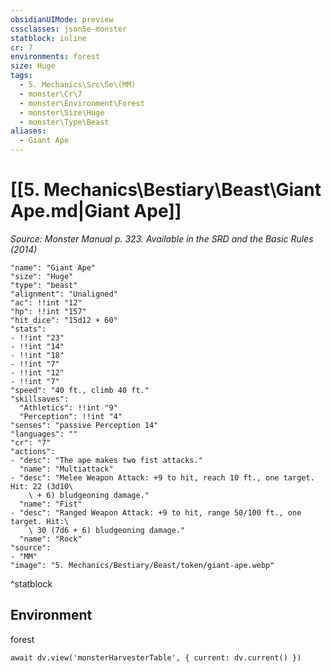 ```yaml
---
obsidianUIMode: preview
cssclasses: json5e-monster
statblock: inline
cr: 7
environments: forest
size: Huge
tags:
  - 5. Mechanics\Src\5e\(MM)
  - monster\Cr\7
  - monster\Environment\Forest
  - monster\Size\Huge
  - monster\Type\Beast
aliases:
  - Giant Ape
---
```

# [[5. Mechanics\Bestiary\Beast\Giant Ape.md|Giant Ape]]
*Source: Monster Manual p. 323. Available in the <span title='Systems Reference Document (5.1)'>SRD</span> and the Basic Rules (2014)*

```statblock
"name": "Giant Ape"
"size": "Huge"
"type": "beast"
"alignment": "Unaligned"
"ac": !!int "12"
"hp": !!int "157"
"hit_dice": "15d12 + 60"
"stats":
- !!int "23"
- !!int "14"
- !!int "18"
- !!int "7"
- !!int "12"
- !!int "7"
"speed": "40 ft., climb 40 ft."
"skillsaves":
  "Athletics": !!int "9"
  "Perception": !!int "4"
"senses": "passive Perception 14"
"languages": ""
"cr": "7"
"actions":
- "desc": "The ape makes two fist attacks."
  "name": "Multiattack"
- "desc": "Melee Weapon Attack: +9 to hit, reach 10 ft., one target. Hit: 22 (3d10\
    \ + 6) bludgeoning damage."
  "name": "Fist"
- "desc": "Ranged Weapon Attack: +9 to hit, range 50/100 ft., one target. Hit:\
    \ 30 (7d6 + 6) bludgeoning damage."
  "name": "Rock"
"source":
- "MM"
"image": "5. Mechanics/Bestiary/Beast/token/giant-ape.webp"
```
^statblock

## Environment

forest

```dataviewjs
await dv.view('monsterHarvesterTable', { current: dv.current() })
```
